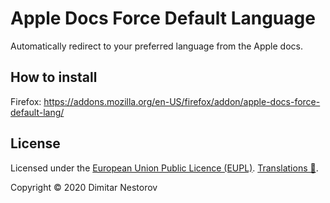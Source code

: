 # Apple Docs Force Default Language

Automatically redirect to your preferred language from the Apple docs.

## How to install

Firefox: https://addons.mozilla.org/en-US/firefox/addon/apple-docs-force-default-lang/

## License

Licensed under the [European Union Public Licence (EUPL)](https://github.com/dimitarnestorov/MusicBar/blob/master/LICENSE). [Translations 🔗](https://joinup.ec.europa.eu/collection/eupl/eupl-text-eupl-12).

Copyright © 2020 Dimitar Nestorov
